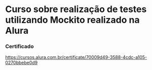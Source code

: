 # Curso sobre realização de testes utilizando Mockito realizado na Alura

### Certificado
https://cursos.alura.com.br/certificate/70009d49-3588-4cdc-a105-0270bbebe0d9

